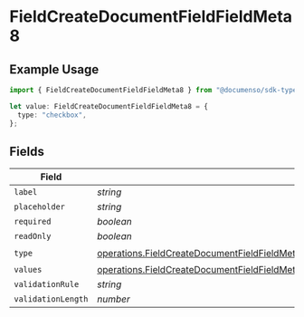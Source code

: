 # FieldCreateDocumentFieldFieldMeta8

## Example Usage

```typescript
import { FieldCreateDocumentFieldFieldMeta8 } from "@documenso/sdk-typescript/models/operations";

let value: FieldCreateDocumentFieldFieldMeta8 = {
  type: "checkbox",
};
```

## Fields

| Field                                                                                                                                                                                                                            | Type                                                                                                                                                                                                                             | Required                                                                                                                                                                                                                         | Description                                                                                                                                                                                                                      |
| -------------------------------------------------------------------------------------------------------------------------------------------------------------------------------------------------------------------------------- | -------------------------------------------------------------------------------------------------------------------------------------------------------------------------------------------------------------------------------- | -------------------------------------------------------------------------------------------------------------------------------------------------------------------------------------------------------------------------------- | -------------------------------------------------------------------------------------------------------------------------------------------------------------------------------------------------------------------------------- |
| `label`                                                                                                                                                                                                                          | *string*                                                                                                                                                                                                                         | :heavy_minus_sign:                                                                                                                                                                                                               | N/A                                                                                                                                                                                                                              |
| `placeholder`                                                                                                                                                                                                                    | *string*                                                                                                                                                                                                                         | :heavy_minus_sign:                                                                                                                                                                                                               | N/A                                                                                                                                                                                                                              |
| `required`                                                                                                                                                                                                                       | *boolean*                                                                                                                                                                                                                        | :heavy_minus_sign:                                                                                                                                                                                                               | N/A                                                                                                                                                                                                                              |
| `readOnly`                                                                                                                                                                                                                       | *boolean*                                                                                                                                                                                                                        | :heavy_minus_sign:                                                                                                                                                                                                               | N/A                                                                                                                                                                                                                              |
| `type`                                                                                                                                                                                                                           | [operations.FieldCreateDocumentFieldFieldMetaDocumentsFieldsResponse200ApplicationJSONResponseBody8Type](../../models/operations/fieldcreatedocumentfieldfieldmetadocumentsfieldsresponse200applicationjsonresponsebody8type.md) | :heavy_check_mark:                                                                                                                                                                                                               | N/A                                                                                                                                                                                                                              |
| `values`                                                                                                                                                                                                                         | [operations.FieldCreateDocumentFieldFieldMetaDocumentsFieldsValues](../../models/operations/fieldcreatedocumentfieldfieldmetadocumentsfieldsvalues.md)[]                                                                         | :heavy_minus_sign:                                                                                                                                                                                                               | N/A                                                                                                                                                                                                                              |
| `validationRule`                                                                                                                                                                                                                 | *string*                                                                                                                                                                                                                         | :heavy_minus_sign:                                                                                                                                                                                                               | N/A                                                                                                                                                                                                                              |
| `validationLength`                                                                                                                                                                                                               | *number*                                                                                                                                                                                                                         | :heavy_minus_sign:                                                                                                                                                                                                               | N/A                                                                                                                                                                                                                              |